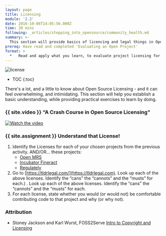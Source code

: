 ```yaml
---
layout: page
title: Licensing
module: '2.2'
date: 2016-10-06T14:05:56.000Z
time: 20 mins
following: _articles/stepping_into_opensource/community_health.md 
summary: >-
  This section will provide basics of licencing and legal things in Open Source.
prereq: Have read and completed 'Evaluating an Open Project'
format: >
  *   Read and apply what you learn, to evaluate project licensing for the projects you selected in the previous section.
---
```


![license]({{site.baseurl}}/img/license.jpg)

* TOC
{:toc}

There's a lot, and a little to know about Open Source Licensing - and it can feel overwhelming, and intimidating. This section will help you establish a basic understanding, while providing practical exercises to learn by doing.

### {{ site.video }} “A Crash Course in Open Source Licensing"

[![Watch the video](https://img.youtube.com/vi/cJIi-hIlCQM/0.jpg)](https://www.youtube.com/watch?v=cJIi-hIlCQM&t=10s) 

### {{ site.assignment }} Understand that License!

1. Identify the Licenses for each of your chosen projects from the previous activity.
AND/OR... these projects:
	* [Open MRS](https://github.com/openmrs/openmrs-core)
	* [Incubator Fineract](https://github.com/apache/incubator-fineract)
	* [Regulately](https://github.com/regulately/regulately-back-end)
2.  Go to [https://tldrlegal.com/](https://tldrlegal.com). Look up each of the above licenses. Identify the “cans” the “cannots” and the “musts” for each.) . Look up each of the above licenses. Identify the “cans” the “cannots” and the “musts” for each.
3. For each license, state whether you would (or would not) be comfortable contributing code to that project and why (or why not). 

### Attribution
* Stoney Jackson and Karl Wurst, FOSS2Serve [Intro to Copyright and Licensing](http://foss2serve.org/index.php/Intro_to_Copyright_and_Licensing_(Activity))



